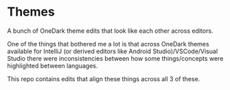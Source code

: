 # Themes 

A bunch of OneDark theme edits that look like each other across editors. 

One of the things that bothered me a lot is that across OneDark themes available for IntelliJ (or derived editors like Android Studio)/VSCode/Visual Studio there were inconsistencies between how some things/concepts were highlighted between languages. 

This repo contains edits that align these things across all 3 of these.
